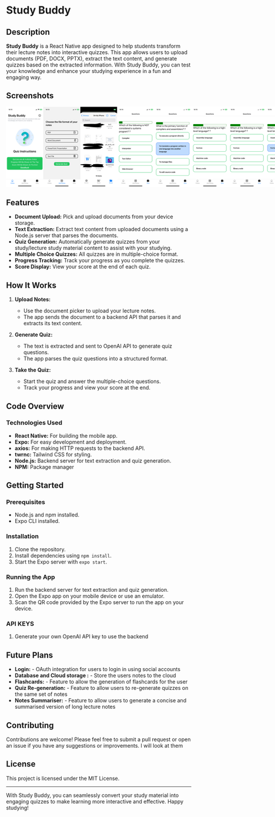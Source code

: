 # Study Buddy

## Description

**Study Buddy** is a React Native app designed to help students transform their lecture notes into interactive quizzes. This app allows users to upload documents (PDF, DOCX, PPTX), extract the text content, and generate quizzes based on the extracted information. With Study Buddy, you can test your knowledge and enhance your studying experience in a fun and engaging way.

## Screenshots

<div style="display:flex;" >

<img src="/assets/screenshots/1.PNG" width="20%" >
<img src="/assets/screenshots/2.PNG" width="20%" >
<img src="/assets/screenshots/3.jpg" width="20%" >
<img src="/assets/screenshots/4.PNG" width="20%" >
<img src="/assets/screenshots/5.PNG" width="20%" >
<img src="/assets/screenshots/6.PNG" width="20%" >
<img src="/assets/screenshots/6.PNG" width="20%" >
<img src="/assets/screenshots/7.PNG" width="20%" >
<img src="/assets/screenshots/8.PNG" width="20%" >
<img src="/assets/screenshots/9.PNG" width="20%" >
<img src="/assets/screenshots/10.PNG" width="20%" >

</div>

## Features

- **Document Upload:** Pick and upload documents from your device storage.
- **Text Extraction:** Extract text content from uploaded documents using a Node.js server that parses the documents.
- **Quiz Generation:** Automatically generate quizzes from your study/lecture study material content to assist with your studying.
- **Multiple Choice Quizzes:** All quizzes are in multiple-choice format.
- **Progress Tracking:** Track your progress as you complete the quizzes.
- **Score Display:** View your score at the end of each quiz.

## How It Works

1. **Upload Notes:**

   - Use the document picker to upload your lecture notes.
   - The app sends the document to a backend API that parses it and extracts its text content.

2. **Generate Quiz:**

   - The text is extracted and sent to OpenAI API to generate quiz questions.
   - The app parses the quiz questions into a structured format.

3. **Take the Quiz:**
   - Start the quiz and answer the multiple-choice questions.
   - Track your progress and view your score at the end.

## Code Overview

### Technologies Used

- **React Native:** For building the mobile app.
- **Expo:** For easy development and deployment.
- **axios:** For making HTTP requests to the backend API.
- **twrnc:** Tailwind CSS for styling.
- **Node.js:** Backend server for text extraction and quiz generation.
- **NPM:** Package manager

## Getting Started

### Prerequisites

- Node.js and npm installed.
- Expo CLI installed.

### Installation

1. Clone the repository.
2. Install dependencies using `npm install`.
3. Start the Expo server with `expo start`.

### Running the App

1. Run the backend server for text extraction and quiz generation.
2. Open the Expo app on your mobile device or use an emulator.
3. Scan the QR code provided by the Expo server to run the app on your device.

### API KEYS

1. Generate your own OpenAI API key to use the backend

## Future Plans

- **Login:** - OAuth integration for users to login in using social accounts
- **Database and Cloud storage :** - Store the users notes to the cloud
- **Flashcards:** - Feature to allow the generation of flashcards for the user
- **Quiz Re-generation:** - Feature to allow users to re-generate quizzes on the same set of notes
- **Notes Summariser:** - Feature to allow users to generate a concise and summarised version of long lecture notes

## Contributing

Contributions are welcome! Please feel free to submit a pull request or open an issue if you have any suggestions or improvements. I will look at them

## License

This project is licensed under the MIT License.

---

With Study Buddy, you can seamlessly convert your study material into engaging quizzes to make learning more interactive and effective. Happy studying!
